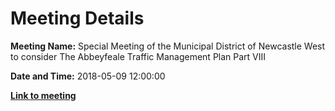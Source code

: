 # Meeting Details

**Meeting Name:** Special Meeting of the Municipal District of Newcastle West to consider The Abbeyfeale Traffic Management Plan Part VIII

**Date and Time:** 2018-05-09 12:00:00

**<a href="https://www.limerick.ie/council/whats-on/special-meeting-municipal-district-newcastle-west-consider-abbeyfeale-traffic" target="_blank">Link to meeting</a>**
